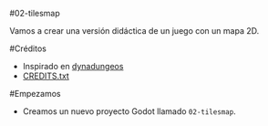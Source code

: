 

#02-tilesmap

Vamos a crear una versión didáctica de un juego con un mapa 2D.

#Créditos

* Inspirado en [dynadungeos](https://github.com/akien-mga/dynadungeons)
* [CREDITS.txt](./CREDITS.txt)

#Empezamos

* Creamos un nuevo proyecto Godot llamado `02-tilesmap`.
